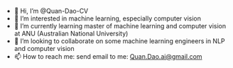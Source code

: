 - 👋 Hi, I’m @Quan-Dao-CV
- 👀 I’m interested in machine learning, especially computer vision
- 🌱 I’m currently learning master of machine learning and computer vision at ANU (Australian National University)
- 💞️ I’m looking to collaborate on some machine learning engineers in NLP and computer vision
- 📫 How to reach me: send email to me: Quan.Dao.ai@gmail.com

<!---
Quan-Dao-CV/Quan-Dao-CV is a ✨ special ✨ repository because its `README.md` (this file) appears on your GitHub profile.
You can click the Preview link to take a look at your changes.
--->
